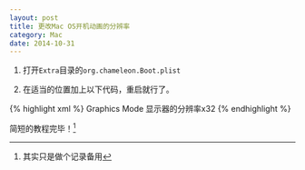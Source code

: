 ```yaml
---
layout: post
title: 更改Mac OS开机动画的分辨率
category: Mac
date: 2014-10-31
---
```


1. 打开`Extra`目录的`org.chameleon.Boot.plist`

2. 在适当的位置加上以下代码，重启就行了。

{% highlight xml %}
<key>Graphics Mode</key>
<string>显示器的分辨率x32</string>
{% endhighlight %}

简短的教程完毕！[^1]

<!-- more -->

[^1]: 其实只是做个记录备用
